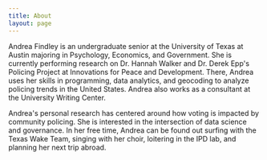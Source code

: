 ```yaml
---
title: About
layout: page
---
```


Andrea Findley is an undergraduate senior at the University of Texas at Austin majoring in Psychology, Economics, and Government. She is currently performing research on Dr. Hannah Walker and Dr. Derek Epp's Policing Project at Innovations for Peace and Development. There, Andrea uses her skills in programming, data analytics, and geocoding to analyze policing trends in the United States. Andrea also works as a consultant at the University Writing Center.  

Andrea's personal research has centered around how voting is impacted by community policing. She is interested in the intersection of data science and governance. In her free time, Andrea can be found out surfing with the Texas Wake Team, singing with her choir, loitering in the IPD lab, and planning her next trip abroad.